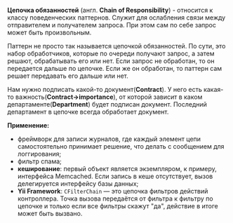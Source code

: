 **Цепочка обязанностей** (англ. **Chain of Responsibility**) - относится к классу поведенческих паттернов.
Служит для ослабления связи между отправителем и получателем запроса.
При этом сам по себе запрос может быть произвольным.

Паттерн не просто так называется цепочкой обязанностей. По сути, это набор обработчиков, которые по очереди получают
запрос, а затем решают, обрабатывать его или нет. Если запрос не обработан, то он передается дальше по цепочке.
Если же он обработан, то паттерн сам решает передавать его дальше или нет.

Нам нужно подписать какой-то документ(**Contract**). У него есть какая-то важность(**Contract->importance**),
от которой зависит в каком департаменте(**Department**) будет подписан документ.
Последний департамент в цепочке всегда обработает документ.

**Применение:**
* фреймворк для записи журналов, где каждый элемент цепи самостоятельно принимает решение,
что делать с сообщением для логгирования;
* фильтр спама;
* **кеширование**: первый объект является экземпляром, к примеру, интерфейса Memcached.
Если запись в кеше отсутствует, вызов делегируется интерфейсу базы данных;
* **Yii Framework**: `CFilterChain` — это цепочка фильтров действий контроллера.
Точка вызова передаётся от фильтра к фильтру по цепочке и только если все фильтры скажут "да",
действие в итоге может быть вызвано.